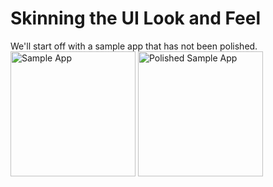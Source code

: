 # Skinning the UI Look and Feel

We'll start off with a sample app that has not been polished.
<img src="http://i.imgur.com/SJEdJiN.png" width="200" alt="Sample App" />
<img src="http://i.imgur.com/4stMEIa.png" width="200" alt="Polished Sample App" />
